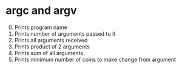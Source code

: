 <h1>argc and argv</h1>

0. Prints program name<br>
1. Prints number of arguments passed to it<br>
2. Prints all arguments received<br>
3. Prints product of 2 arguments<br>
4. Prints sum of all arguments<br>
100. Prints minimum number of coins to make change from argument<br>